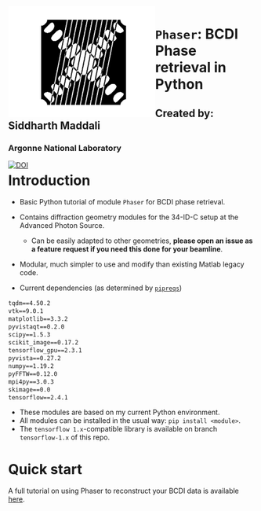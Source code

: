 <img align="left" src="./logo.png" width=300>

# `Phaser`: BCDI Phase retrieval in Python



## Created by: Siddharth Maddali
### Argonne National Laboratory

<a href="https://doi.org/10.5281/zenodo.4305131" style="float: left;"><img src="https://zenodo.org/badge/DOI/10.5281/zenodo.4305131.svg" alt="DOI"></a>


   # Introduction
   - Basic Python tutorial of module `Phaser` for BCDI phase retrieval.

   - Contains diffraction geometry modules for the 34-ID-C setup at the Advanced Photon Source.
       - Can be easily adapted to other geometries, **please open an issue as a feature request if you need this done for your beamline**.

   - Modular, much simpler to use and modify than existing Matlab legacy code.

   - Current dependencies (as  determined by [`pipreqs`](https://github.com/bndr/pipreqs))
   ```
tqdm==4.50.2
vtk==9.0.1
matplotlib==3.3.2
pyvistaqt==0.2.0
scipy==1.5.3
scikit_image==0.17.2
tensorflow_gpu==2.3.1
pyvista==0.27.2
numpy==1.19.2
pyFFTW==0.12.0
mpi4py==3.0.3
skimage==0.0
tensorflow==2.4.1
   ```
 
- These modules are based on my current Python environment. 
- All modules can be installed in the usual way: `pip install <module>`.
- The `tensorflow 1.x`-compatible library is available on branch `tensorflow-1.x` of this repo.
       

# Quick start

A full tutorial on using Phaser to reconstruct your BCDI data is available [here](https://github.com/siddharth-maddali/Phaser/blob/master/basic_tutorial.ipynb).
